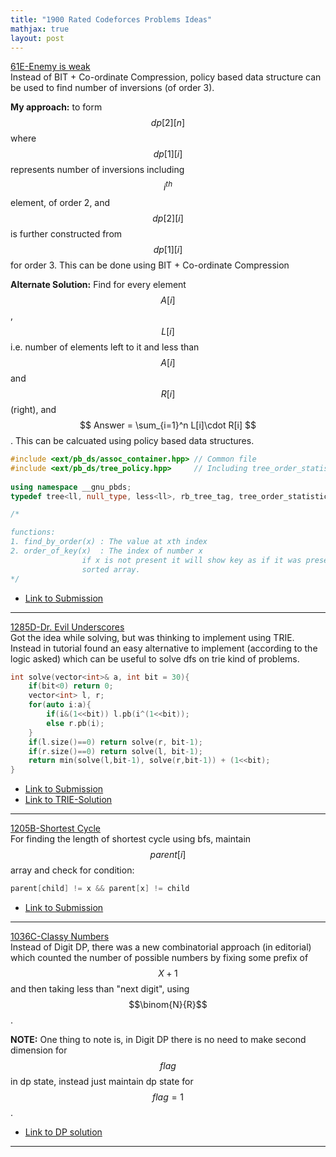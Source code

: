 ```yaml
---
title: "1900 Rated Codeforces Problems Ideas"
mathjax: true
layout: post
---
```


[61E-Enemy is weak](https://codeforces.com/contest/61/problem/E)    
Instead of BIT + Co-ordinate Compression, policy based data structure can be used to find number of inversions (of order 3). 

**My approach:** to form $$ dp[2][n] $$ where $$ dp[1][i] $$ represents number of inversions including $$ i^{th} $$ element, of order 2, and $$ dp[2][i] $$ is further constructed from $$ dp[1][i] $$ for order 3. This can be done using BIT + Co-ordinate Compression 

**Alternate Solution:** Find for every element $$A[i]$$, $$L[i]$$ i.e. number of elements left to it and less than $$A[i]$$ and $$R[i]$$ (right), and $$ Answer = \sum_{i=1}^n L[i]\cdot R[i] $$. This can be calcuated using policy based data structures.


```cpp
#include <ext/pb_ds/assoc_container.hpp> // Common file
#include <ext/pb_ds/tree_policy.hpp>     // Including tree_order_statistics_node_updat
 
using namespace __gnu_pbds;
typedef tree<ll, null_type, less<ll>, rb_tree_tag, tree_order_statistics_node_update> ordered_set;

/*

functions: 
1. find_by_order(x) : The value at xth index
2. order_of_key(x)  : The index of number x
				if x is not present it will show key as if it was present in
				sorted array.
*/
```
* [Link to Submission](https://codeforces.com/contest/61/submission/40569977)

---

[1285D-Dr. Evil Underscores](https://codeforces.com/contest/1285/problem/D)    
Got the idea while solving, but was thinking to implement using TRIE. Instead in tutorial found an easy alternative to implement (according to the logic asked) which can be useful to solve dfs on trie kind of problems.

```cpp
int solve(vector<int>& a, int bit = 30){
	if(bit<0) return 0;
	vector<int> l, r;
	for(auto i:a){
		if(i&(1<<bit)) l.pb(i^(1<<bit));
		else r.pb(i);
	}
	if(l.size()==0) return solve(r, bit-1);
	if(r.size()==0) return solve(l, bit-1);
	return min(solve(l,bit-1), solve(r,bit-1)) + (1<<bit);
}
```
* [Link to Submission](https://codeforces.com/contest/1285/submission/82372023)			
* [Link to TRIE-Solution](https://codeforces.com/contest/1285/submission/68656872)

---


[1205B-Shortest Cycle](https://codeforces.com/contest/1205/problem/B)    
For finding the length of shortest cycle using bfs, maintain $$parent[i]$$ array and check for condition:

```cpp
parent[child] != x && parent[x] != child
```
* [Link to Submission](https://codeforces.com/contest/1205/submission/82392117)

---

[1036C-Classy Numbers](https://codeforces.com/contest/1036/problem/C)    
Instead of Digit DP, there was a new combinatorial approach (in editorial) which counted the number of possible numbers by fixing some prefix of $$X+1$$ and then taking less than "next digit", using $$\binom{N}{R}$$.

**NOTE:** One thing to note is, in Digit DP there is no need to make second dimension for $$flag$$ in dp state, instead just maintain dp state for $$flag = 1$$. 

* [Link to DP solution](https://codeforces.com/contest/1036/submission/82726317)

---

